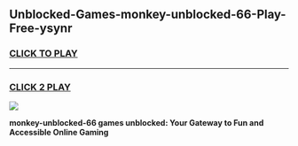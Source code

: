 
## Unblocked-Games-monkey-unblocked-66-Play-Free-ysynr
<h3>
<a href="https://premium76.site?title=monkey-unblocked-66&ref=19M">CLICK TO PLAY</a></h3>
<hr>

<h3>
<a href="https://premium76.site?title=monkey-unblocked-66&ref=19M">CLICK 2 PLAY</a>
  
</h3>

<a href="https://premium76.site?title=monkey-unblocked-66&ref=19M"><img src="https://clearcache.store/games.png"></a>


**monkey-unblocked-66 games unblocked: Your Gateway to Fun and Accessible Online Gaming**
